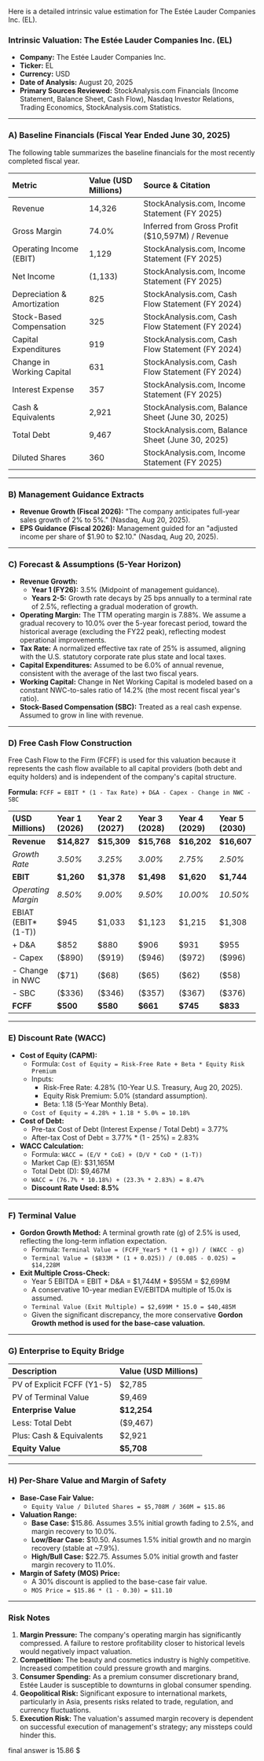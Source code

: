 Here is a detailed intrinsic value estimation for The Estée Lauder Companies Inc. (EL).

### **Intrinsic Valuation: The Estée Lauder Companies Inc. (EL)**

*   **Company:** The Estée Lauder Companies Inc.
*   **Ticker:** EL
*   **Currency:** USD
*   **Date of Analysis:** August 20, 2025
*   **Primary Sources Reviewed:** StockAnalysis.com Financials (Income Statement, Balance Sheet, Cash Flow), Nasdaq Investor Relations, Trading Economics, StockAnalysis.com Statistics.

---

### **A) Baseline Financials (Fiscal Year Ended June 30, 2025)**

The following table summarizes the baseline financials for the most recently completed fiscal year.

| Metric | Value (USD Millions) | Source & Citation |
| :--- | :--- | :--- |
| Revenue | 14,326 | StockAnalysis.com, Income Statement (FY 2025) |
| Gross Margin | 74.0% | Inferred from Gross Profit ($10,597M) / Revenue |
| Operating Income (EBIT) | 1,129 | StockAnalysis.com, Income Statement (FY 2025) |
| Net Income | (1,133) | StockAnalysis.com, Income Statement (FY 2025) |
| Depreciation & Amortization | 825 | StockAnalysis.com, Cash Flow Statement (FY 2024) |
| Stock-Based Compensation | 325 | StockAnalysis.com, Cash Flow Statement (FY 2024) |
| Capital Expenditures | 919 | StockAnalysis.com, Cash Flow Statement (FY 2024) |
| Change in Working Capital | 631 | StockAnalysis.com, Cash Flow Statement (FY 2024) |
| Interest Expense | 357 | StockAnalysis.com, Income Statement (FY 2025) |
| Cash & Equivalents | 2,921 | StockAnalysis.com, Balance Sheet (June 30, 2025) |
| Total Debt | 9,467 | StockAnalysis.com, Balance Sheet (June 30, 2025) |
| Diluted Shares | 360 | StockAnalysis.com, Income Statement (FY 2025) |

---

### **B) Management Guidance Extracts**

*   **Revenue Growth (Fiscal 2026):** "The company anticipates full-year sales growth of 2% to 5%." (Nasdaq, Aug 20, 2025).
*   **EPS Guidance (Fiscal 2026):** Management guided for an "adjusted income per share of $1.90 to $2.10." (Nasdaq, Aug 20, 2025).

---

### **C) Forecast & Assumptions (5-Year Horizon)**

*   **Revenue Growth:**
    *   **Year 1 (FY26):** 3.5% (Midpoint of management guidance).
    *   **Years 2-5:** Growth rate decays by 25 bps annually to a terminal rate of 2.5%, reflecting a gradual moderation of growth.
*   **Operating Margin:** The TTM operating margin is 7.88%. We assume a gradual recovery to 10.0% over the 5-year forecast period, toward the historical average (excluding the FY22 peak), reflecting modest operational improvements.
*   **Tax Rate:** A normalized effective tax rate of 25% is assumed, aligning with the U.S. statutory corporate rate plus state and local taxes.
*   **Capital Expenditures:** Assumed to be 6.0% of annual revenue, consistent with the average of the last two fiscal years.
*   **Working Capital:** Change in Net Working Capital is modeled based on a constant NWC-to-sales ratio of 14.2% (the most recent fiscal year's ratio).
*   **Stock-Based Compensation (SBC):** Treated as a real cash expense. Assumed to grow in line with revenue.

---

### **D) Free Cash Flow Construction**

Free Cash Flow to the Firm (FCFF) is used for this valuation because it represents the cash flow available to all capital providers (both debt and equity holders) and is independent of the company's capital structure.

**Formula:** `FCFF = EBIT * (1 - Tax Rate) + D&A - Capex - Change in NWC - SBC`

| (USD Millions) | **Year 1 (2026)** | **Year 2 (2027)** | **Year 3 (2028)** | **Year 4 (2029)** | **Year 5 (2030)** |
| :--- | :--- | :--- | :--- | :--- | :--- |
| **Revenue** | **$14,827** | **$15,309** | **$15,768** | **$16,202** | **$16,607** |
| _Growth Rate_ | _3.50%_ | _3.25%_ | _3.00%_ | _2.75%_ | _2.50%_ |
| **EBIT** | **$1,260** | **$1,378** | **$1,498** | **$1,620** | **$1,744** |
| _Operating Margin_ | _8.50%_ | _9.00%_ | _9.50%_ | _10.00%_ | _10.50%_ |
| EBIAT (EBIT\*(1-T)) | $945 | $1,033 | $1,123 | $1,215 | $1,308 |
| \+ D&A | $852 | $880 | $906 | $931 | $955 |
| \- Capex | ($890) | ($919) | ($946) | ($972) | ($996) |
| \- Change in NWC | ($71) | ($68) | ($65) | ($62) | ($58) |
| \- SBC | ($336) | ($346) | ($357) | ($367) | ($376) |
| **FCFF** | **$500** | **$580** | **$661** | **$745** | **$833** |

---

### **E) Discount Rate (WACC)**

*   **Cost of Equity (CAPM):**
    *   Formula: `Cost of Equity = Risk-Free Rate + Beta * Equity Risk Premium`
    *   Inputs:
        *   Risk-Free Rate: 4.28% (10-Year U.S. Treasury, Aug 20, 2025).
        *   Equity Risk Premium: 5.0% (standard assumption).
        *   Beta: 1.18 (5-Year Monthly Beta).
    *   `Cost of Equity = 4.28% + 1.18 * 5.0% = 10.18%`
*   **Cost of Debt:**
    *   Pre-tax Cost of Debt (Interest Expense / Total Debt) = 3.77%
    *   After-tax Cost of Debt = 3.77% * (1 - 25%) = 2.83%
*   **WACC Calculation:**
    *   Formula: `WACC = (E/V * CoE) + (D/V * CoD * (1-T))`
    *   Market Cap (E): $31,165M
    *   Total Debt (D): $9,467M
    *   `WACC = (76.7% * 10.18%) + (23.3% * 2.83%) = 8.47%`
    *   **Discount Rate Used: 8.5%**

---

### **F) Terminal Value**

*   **Gordon Growth Method:** A terminal growth rate (g) of 2.5% is used, reflecting the long-term inflation expectation.
    *   Formula: `Terminal Value = (FCFF_Year5 * (1 + g)) / (WACC - g)`
    *   `Terminal Value = ($833M * (1 + 0.025)) / (0.085 - 0.025) = $14,228M`
*   **Exit Multiple Cross-Check:**
    *   Year 5 EBITDA = EBIT + D&A = $1,744M + $955M = $2,699M
    *   A conservative 10-year median EV/EBITDA multiple of 15.0x is assumed.
    *   `Terminal Value (Exit Multiple) = $2,699M * 15.0 = $40,485M`
    *   Given the significant discrepancy, the more conservative **Gordon Growth method is used for the base-case valuation.**

---

### **G) Enterprise to Equity Bridge**

| Description | Value (USD Millions) |
| :--- | :--- |
| PV of Explicit FCFF (Y1-5) | $2,785 |
| PV of Terminal Value | $9,469 |
| **Enterprise Value** | **$12,254** |
| Less: Total Debt | ($9,467) |
| Plus: Cash & Equivalents | $2,921 |
| **Equity Value** | **$5,708** |

---

### **H) Per-Share Value and Margin of Safety**

*   **Base-Case Fair Value:**
    *   `Equity Value / Diluted Shares = $5,708M / 360M = $15.86`
*   **Valuation Range:**
    *   **Base Case:** $15.86. Assumes 3.5% initial growth fading to 2.5%, and margin recovery to 10.0%.
    *   **Low/Bear Case:** $10.50. Assumes 1.5% initial growth and no margin recovery (stable at ~7.9%).
    *   **High/Bull Case:** $22.75. Assumes 5.0% initial growth and faster margin recovery to 11.0%.
*   **Margin of Safety (MOS) Price:**
    *   A 30% discount is applied to the base-case fair value.
    *   `MOS Price = $15.86 * (1 - 0.30) = $11.10`

---

### **Risk Notes**

1.  **Margin Pressure:** The company's operating margin has significantly compressed. A failure to restore profitability closer to historical levels would negatively impact valuation.
2.  **Competition:** The beauty and cosmetics industry is highly competitive. Increased competition could pressure growth and margins.
3.  **Consumer Spending:** As a premium consumer discretionary brand, Estée Lauder is susceptible to downturns in global consumer spending.
4.  **Geopolitical Risk:** Significant exposure to international markets, particularly in Asia, presents risks related to trade, regulation, and currency fluctuations.
5.  **Execution Risk:** The valuation's assumed margin recovery is dependent on successful execution of management's strategy; any missteps could hinder this.

final answer is 15.86 $
